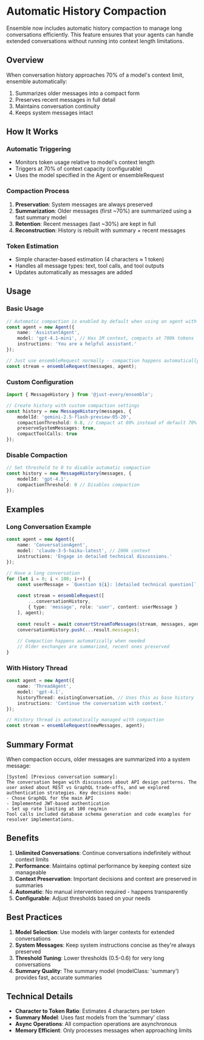 # Automatic History Compaction

Ensemble now includes automatic history compaction to manage long conversations efficiently. This feature ensures that your agents can handle extended conversations without running into context length limitations.

## Overview

When conversation history approaches 70% of a model's context limit, ensemble automatically:
1. Summarizes older messages into a compact form
2. Preserves recent messages in full detail
3. Maintains conversation continuity
4. Keeps system messages intact

## How It Works

### Automatic Triggering
- Monitors token usage relative to model's context length
- Triggers at 70% of context capacity (configurable)
- Uses the model specified in the Agent or ensembleRequest

### Compaction Process
1. **Preservation**: System messages are always preserved
2. **Summarization**: Older messages (first ~70%) are summarized using a fast summary model
3. **Retention**: Recent messages (last ~30%) are kept in full
4. **Reconstruction**: History is rebuilt with summary + recent messages

### Token Estimation
- Simple character-based estimation (4 characters ≈ 1 token)
- Handles all message types: text, tool calls, and tool outputs
- Updates automatically as messages are added

## Usage

### Basic Usage
```typescript
// Automatic compaction is enabled by default when using an agent with a model
const agent = new Agent({
    name: 'AssistantAgent',
    model: 'gpt-4.1-mini', // Has 1M context, compacts at 700k tokens
    instructions: 'You are a helpful assistant.'
});

// Just use ensembleRequest normally - compaction happens automatically
const stream = ensembleRequest(messages, agent);
```

### Custom Configuration
```typescript
import { MessageHistory } from '@just-every/ensemble';

// Create history with custom compaction settings
const history = new MessageHistory(messages, {
    modelId: 'gemini-2.5-flash-preview-05-20',
    compactionThreshold: 0.8, // Compact at 80% instead of default 70%
    preserveSystemMessages: true,
    compactToolCalls: true
});
```

### Disable Compaction
```typescript
// Set threshold to 0 to disable automatic compaction
const history = new MessageHistory(messages, {
    modelId: 'gpt-4.1',
    compactionThreshold: 0 // Disables compaction
});
```

## Examples

### Long Conversation Example
```typescript
const agent = new Agent({
    name: 'ConversationAgent',
    model: 'claude-3-5-haiku-latest', // 200k context
    instructions: 'Engage in detailed technical discussions.'
});

// Have a long conversation
for (let i = 0; i < 100; i++) {
    const userMessage = `Question ${i}: [detailed technical question]`;
    
    const stream = ensembleRequest([
        ...conversationHistory,
        { type: 'message', role: 'user', content: userMessage }
    ], agent);
    
    const result = await convertStreamToMessages(stream, messages, agent);
    conversationHistory.push(...result.messages);
    
    // Compaction happens automatically when needed
    // Older exchanges are summarized, recent ones preserved
}
```

### With History Thread
```typescript
const agent = new Agent({
    name: 'ThreadAgent',
    model: 'gpt-4.1',
    historyThread: existingConversation, // Uses this as base history
    instructions: 'Continue the conversation with context.'
});

// History thread is automatically managed with compaction
const stream = ensembleRequest(newMessages, agent);
```

## Summary Format

When compaction occurs, older messages are summarized into a system message:

```
[System] [Previous conversation summary]:
The conversation began with discussions about API design patterns. The user asked about REST vs GraphQL trade-offs, and we explored authentication strategies. Key decisions made:
- Chose GraphQL for the main API
- Implemented JWT-based authentication
- Set up rate limiting at 100 req/min
Tool calls included database schema generation and code examples for resolver implementations.
```

## Benefits

1. **Unlimited Conversations**: Continue conversations indefinitely without context limits
2. **Performance**: Maintains optimal performance by keeping context size manageable
3. **Context Preservation**: Important decisions and context are preserved in summaries
4. **Automatic**: No manual intervention required - happens transparently
5. **Configurable**: Adjust thresholds based on your needs

## Best Practices

1. **Model Selection**: Use models with larger contexts for extended conversations
2. **System Messages**: Keep system instructions concise as they're always preserved
3. **Threshold Tuning**: Lower thresholds (0.5-0.6) for very long conversations
4. **Summary Quality**: The summary model (modelClass: 'summary') provides fast, accurate summaries

## Technical Details

- **Character to Token Ratio**: Estimates 4 characters per token
- **Summary Model**: Uses fast models from the 'summary' class
- **Async Operations**: All compaction operations are asynchronous
- **Memory Efficient**: Only processes messages when approaching limits